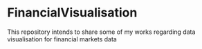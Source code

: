 # FinancialVisualisation
This repository intends to share some of my works regarding data visualisation for financial markets data
